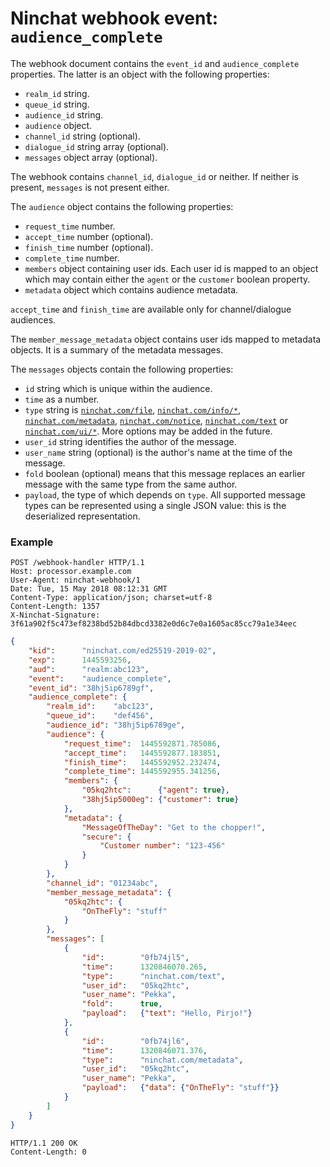 # Ninchat webhook event: `audience_complete`

The webhook document contains the `event_id` and `audience_complete`
properties.  The latter is an object with the following properties:

- `realm_id` string.
- `queue_id` string.
- `audience_id` string.
- `audience` object.
- `channel_id` string (optional).
- `dialogue_id` string array (optional).
- `messages` object array (optional).

The webhook contains `channel_id`, `dialogue_id` or neither.  If neither is
present, `messages` is not present either.

The `audience` object contains the following properties:

- `request_time` number.
- `accept_time` number (optional).
- `finish_time` number (optional).
- `complete_time` number.
- `members` object containing user ids.  Each user id is mapped to an object which may contain either the `agent` or the `customer` boolean property.
- `metadata` object which contains audience metadata.

`accept_time` and `finish_time` are available only for channel/dialogue
audiences.

The `member_message_metadata` object contains user ids mapped to metadata
objects.  It is a summary of the metadata messages.

The `messages` objects contain the following properties:

- `id` string which is unique within the audience.
- `time` as a number.
- `type` string is [`ninchat.com/file`](https://ninchat.com/file), [`ninchat.com/info/*`](https://ninchat.com/info), [`ninchat.com/metadata`](https://ninchat.com/metadata), [`ninchat.com/notice`](https://ninchat.com/notice), [`ninchat.com/text`](https://ninchat.com/text) or [`ninchat.com/ui/*`](https://ninchat.com/ui).  More options may be added in the future.
- `user_id` string identifies the author of the message.
- `user_name` string (optional) is the author's name at the time of the message.
- `fold` boolean (optional) means that this message replaces an earlier message with the same type from the same author.
- `payload`, the type of which depends on `type`.  All supported message types can be represented using a single JSON value: this is the deserialized representation.


### Example

```
POST /webhook-handler HTTP/1.1
Host: processor.example.com
User-Agent: ninchat-webhook/1
Date: Tue, 15 May 2018 08:12:31 GMT
Content-Type: application/json; charset=utf-8
Content-Length: 1357
X-Ninchat-Signature: 3f61a902f5c473ef8238bd52b84dbcd3382e0d6c7e0a1605ac85cc79a1e34eec
```

```json
{
    "kid":      "ninchat.com/ed25519-2019-02",
    "exp":      1445593256,
    "aud":      "realm:abc123",
    "event":    "audience_complete",
    "event_id": "38hj5ip6789gf",
    "audience_complete": {
        "realm_id":    "abc123",
        "queue_id":    "def456",
        "audience_id": "38hj5ip6789ge",
        "audience": {
            "request_time":  1445592871.785086,
            "accept_time":   1445592877.183851,
            "finish_time":   1445592952.232474,
            "complete_time": 1445592955.341256,
            "members": {
                "05kq2htc":      {"agent": true},
                "38hj5ip5000eg": {"customer": true}
            },
            "metadata": {
                "MessageOfTheDay": "Get to the chopper!",
                "secure": {
                    "Customer number": "123-456"
                }
            }
        },
        "channel_id": "01234abc",
        "member_message_metadata": {
            "05kq2htc": {
                "OnTheFly": "stuff"
            }
        },
        "messages": [
            {
                "id":        "0fb74jl5",
                "time":      1320846070.265,
                "type":      "ninchat.com/text",
                "user_id":   "05kq2htc",
                "user_name": "Pekka",
                "fold":      true,
                "payload":   {"text": "Hello, Pirjo!"}
            },
            {
                "id":        "0fb74jl6",
                "time":      1320846071.376,
                "type":      "ninchat.com/metadata",
                "user_id":   "05kq2htc",
                "user_name": "Pekka",
                "payload":   {"data": {"OnTheFly": "stuff"}}
            }
        ]
    }
}
```

```
HTTP/1.1 200 OK
Content-Length: 0
```
